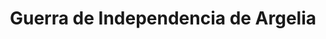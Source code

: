 ﻿---
title: "Guerra de Independencia de Argelia"
permalink: periodes_445.html
layout: periode
dataInici: 1954-11-01
dataFi: 1962-03-19
sidebar: periodes
pares:
  - 372:
    title: "África"
    dataInici: "(1946)"
    dataFi: "(1991)"

fills:
jocsPrincipals:
  - title: "Ici, c'est la France!"
    bggId: 29379

  - title: "Colonial Twilight: The French-Algerian War, 1954-62"
    bggId: 180199
    dataInici: 
    dataFi: 

  - title: "Algeria: The War of Independence 1954-1962"
    bggId: 11293
    dataInici: 
    dataFi: 

jocsEscenaris:
jocsEpoca:
jocsEpocaEscenaris:
---
